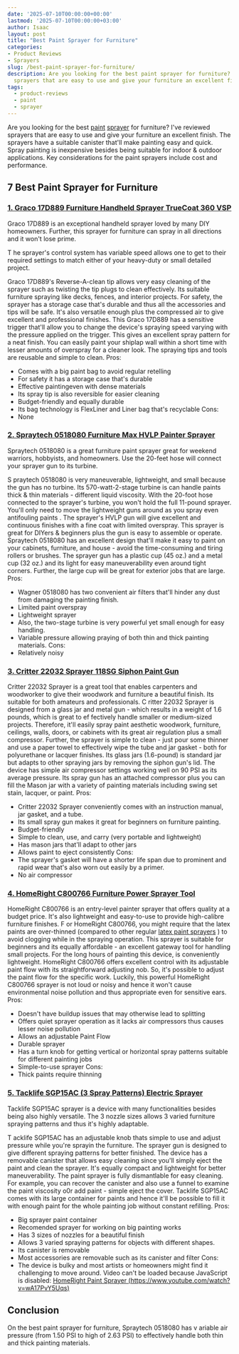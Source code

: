 ```yaml
---
date: '2025-07-10T00:00:00+00:00'
lastmod: '2025-07-10T00:00:00+03:00'
author: Isaac
layout: post
title: "Best Paint Sprayer for Furniture"
categories:
- Product Reviews
- Sprayers
slug: /best-paint-sprayer-for-furniture/
description: Are you looking for the best paint sprayer for furniture? I've reviewed
  sprayers that are easy to use and give your furniture an excellent finish.
tags: 
  - product-reviews
  - paint
  - sprayer
---
```

Are you looking for the best [paint](/posts/best-paint-roller-to-hide-imperfections/) [sprayer](/posts/best-paint-sprayer-for-ceiling/) for furniture? I've reviewed sprayers that are easy to use and give your furniture an excellent finish.
The sprayers have a suitable canister that'll make painting easy and quick.
Spray painting is inexpensive besides being suitable for indoor & outdoor applications. Key considerations for the paint sprayers include cost and performance.
## 7 Best Paint Sprayer for Furniture
### [1. Graco 17D889 Furniture Handheld Sprayer TrueCoat 360 VSP](https://www.amazon.com/dp/B00ZLIV55A/?tag=p-policy-20)
Graco 17D889 is an exceptional handheld sprayer loved by many DIY homeowners. Further, this sprayer for furniture can spray in all directions and it won't lose prime.

T
he sprayer's control system has variable speed allows one to get to their required settings to match either of your heavy-duty or small detailed project.

Graco 17D889's Reverse-A-clean tip allows very easy cleaning of the sprayer such as twisting the tip plugs to clean effectively. Its suitable furniture spraying like decks, fences, and interior projects.
For safety, the sprayer has a storage case that's durable and thus all the accessories and tips will be safe. It's also versatile enough plus the compressed air to give excellent and professional finishes.
This Graco 17D889 has a sensitive trigger that'll allow you to change the device's spraying speed varying with the pressure applied on the trigger. This gives an excellent spray pattern for a neat finish.
You can easily paint your shiplap wall within a short time with lesser amounts of overspray for a cleaner look. The spraying tips and tools are reusable and simple to clean.
Pros:
- Comes with a big paint bag to avoid regular retelling
- For safety it has a storage case that's durable
- Effective paintingeven with dense materials
- Its spray tip is also reversible for easier cleaning
- Budget-friendly and equally durable
- Its bag technology is FlexLiner and Liner bag that's recyclable
Cons:
- None
### [2. Spraytech 0518080 Furniture Max HVLP Painter Sprayer](https://www.amazon.com/dp/B003PGQI48/?tag=p-policy-20)
Spraytech 0518080 is a great furniture paint sprayer great for weekend warriors, hobbyists, and homeowners. Use the 20-feet hose will connect your sprayer gun to its turbine.

S
praytech 0518080 is very maneuverable, lightweight, and small because the gun has no turbine. Its 570-watt-2-stage turbine is can handle paints thick & thin materials - different liquid viscosity.
With the 20-foot hose connected to the sprayer's turbine, you won't hold the full 11-pound sprayer. You'll only need to move the lightweight guns around as you spray even
antifouling paints
.
The sprayer's HVLP gun will give excellent and continuous finishes with a fine coat with limited overspray. This sprayer is great for DIYers & beginners plus the gun is easy to assemble or operate.
Spraytech 0518080 has an excellent design that'll make it easy to paint on your cabinets, furniture, and house - avoid the time-consuming and tiring rollers or brushes.
The sprayer gun has a plastic cup (45 oz.) and a metal cup (32 oz.) and its light for easy maneuverability even around tight corners. Further, the large cup will be great for exterior jobs that are large.
Pros:
- Wagner 0518080 has two convenient air filters that'll hinder any dust from damaging the painting finish.
- Limited paint overspray
- Lightweight sprayer
- Also, the two-stage turbine is very powerful yet small enough for easy handling.
- Variable pressure allowing praying of both thin and thick painting materials.
Cons:
- Relatively noisy
### [3. Critter 22032 Sprayer 118SG Siphon Paint Gun](https://www.amazon.com/dp/B00006FRPJ/?tag=p-policy-20)
Critter 22032 Sprayer is a great tool that enables carpenters and woodworker to give their woodwork and furniture a beautiful finish. Its suitable for both amateurs and professionals.
C
ritter 22032 Sprayer is designed from a glass jar and metal gun -
which results in a weight of 1.6 pounds, which is great to ef
fectively handle smaller or medium-sized projects.
Therefore, it'll easily spray paint aesthetic woodwork, furniture, ceilings, walls, doors, or cabinets with its great air regulation plus a small compressor.
Further, the sprayer is simple to clean - just pour some thinner and use a paper towel to effectively wipe the tube and jar gasket - both for polyurethane or lacquer finishes.
Its glass jars (1.6-pound) is standard jar but adapts to other spraying jars by removing the siphon gun's lid. The device has simple air compressor settings working well on 90 PSI as its average pressure.
Its spray gun has an attached compressor plus you can fill the Mason jar with a variety of painting materials including
swing set
stain, lacquer, or paint.
Pros:
- Critter 22032 Sprayer conveniently comes with an instruction manual, jar gasket, and a tube.
- Its small spray gun makes it great for beginners on furniture painting.
- Budget-friendly
- Simple to clean, use, and carry (very portable and lightweight)
- Has mason jars that'll adapt to other jars
- Allows paint to eject consistently
Cons:
- The sprayer's gasket will have a shorter life span due to prominent and rapid wear that's also worn out easily by a primer.
- No air compressor
### [4. HomeRight C800766 Furniture Power Sprayer Tool](https://www.amazon.com/dp/B003VKFDEO/?tag=p-policy-20)
HomeRight C800766 is an entry-level painter sprayer that offers quality at a budget price. It's also lightweight and easy-to-use to provide high-calibre furniture finishes.
F
or HomeRight C800766, you might require that the latex paints are over-thinned (compared to other regular
[latex paint sprayers](https://pestpolicy.com/best-sprayer-for-latex-paint/)
) to avoid clogging while in the spraying operation.
This sprayer is suitable for beginners and its equally affordable - an excellent gateway tool for handling small projects. For the long hours of painting this device, is conveniently lightweight.
HomeRight C800766 offers excellent control with its adjustable paint flow with its straightforward adjusting nob. So, it's possible to adjust the paint flow for the specific work.
Luckily, this powerful HomeRight C800766 sprayer is not loud or noisy and hence it won't cause environmental noise pollution and thus appropriate even for sensitive ears.
Pros:
- Doesn't have buildup issues that may otherwise lead to splitting
- Offers quiet sprayer operation as it lacks air compressors thus causes lesser noise pollution
- Allows an adjustable Paint Flow
- Durable sprayer
- Has a turn knob for getting vertical or horizontal spray patterns suitable for different painting jobs
- Simple-to-use sprayer
Cons:
- Thick paints require thinning
### [5. Tacklife SGP15AC (3 Spray Patterns) Electric Sprayer](https://www.amazon.com/dp/B06Y3QKQY4/?tag=p-policy-20)
Tacklife SGP15AC sprayer is a device with many functionalities besides being also highly versatile. The 3 nozzle sizes allows 3 varied furniture spraying patterns and thus it's highly adaptable.

T
acklife SGP15AC has an adjustable knob thats simple to use and adjust pressure while you're sprayin the furniture. The sprayer gun is designed to give different spraying patterns for better finished.
The device has a removable canister that allows easy cleaning since you'll simply eject the paint and clean the sprayer. It's equally compact and lightweight for better maneuverability.
The paint sprayer is fully dismantlable for easy cleaning. For example, you can recover the canister and also use a funnel to examine the paint viscosity o0r add paint - simple eject the cover.
Tacklife SGP15AC comes with its large container for paints and hence it'll be possible to fill it with enough paint for the whole painting job without constant refilling.
Pros:
- Big sprayer paint container
- Recomended sprayer for working on big painting works
- Has 3 sizes of nozzles for a beautiful finish
- Allows 3 varied spraying patterns for objects with different shapes.
- Its canister is removable
- Most accessories are removable such as its canister and filter
Cons:
- The device is bulky and most artists or homeowners might find it challenging to move around.
Video can't be loaded because JavaScript is disabled:
[HomeRight Paint Sprayer  (https://www.youtube.com/watch?v=wA17PvY5Uqs)](https://www.youtube.com/watch?v=wA17PvY5Uqs)
## Conclusion
On the best paint sprayer for furniture,
Spraytech 0518080 has v
ariable air pressure (from 1.50 PSI to high of 2.63 PSI)
to effectively handle both thin and thick painting materials.
